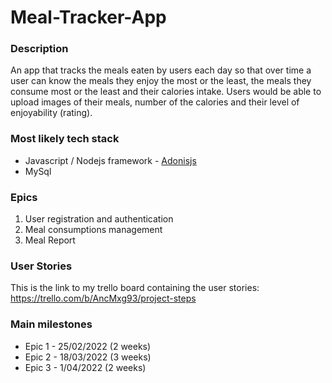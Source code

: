 # Meal-Tracker-App

### Description
An app that tracks the meals eaten by users each day so that over time a user can know the meals 
they enjoy the most or the least, the meals they consume most or the least and their calories intake.
Users would be able to upload images of their meals, number of the calories and their level of enjoyability (rating). 

### Most likely tech stack
* Javascript / Nodejs framework - [Adonisjs](https://adonisjs.com/)
* MySql

### Epics
1. User registration and authentication
2. Meal consumptions management
3. Meal Report

### User Stories
This is the link to my trello board containing the user stories:
https://trello.com/b/AncMxg93/project-steps

### Main milestones
* Epic 1 - 25/02/2022 (2 weeks)
* Epic 2 - 18/03/2022 (3 weeks)
* Epic 3 - 1/04/2022 (2 weeks)
